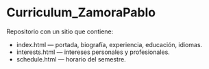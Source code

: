 # Curriculum_ZamoraPablo

Repositorio con un sitio que contiene:
- index.html — portada, biografía, experiencia, educación, idiomas.
- interests.html — intereses personales y profesionales.
- schedule.html — horario del semestre.
